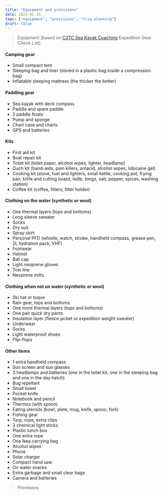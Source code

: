 ```yaml
---
title: "Equipment and provisions"
date: 2023-01-15
tags: ["equipment", "provisions", "trip planning"]
draft: false
---
```


> Equipment (based on [C2TC Sea Kayak Coaching](https://committed2thecore.com/) Expedition Gear Check List)

#### Camping gear

-   Small compact tent
-   Sleeping bag and liner (stored in a plastic bag inside a compression bag)
-   Inflatable sleeping mattress (the thicker the better)

#### Paddling gear

-   Sea kayak with deck compass
-   Paddle and spare paddle
-   2 paddle floats
-   Pump and sponge
-   Chart case and charts
-   GPS and batteries

#### Kits

-   First aid kit
-   Boat repair kit
-   Toilet kit (toilet paper, alcohol wipes, lighter, headlamp)
-   Ouch kit (band-aids, pain killers, antacid, alcohol wipes, lidocaine gel)
-   Cooking kit (stove, fuel and lighters, small kettle, cooking pot, frying pan, knife and cutting board, ladle, tongs, salt, pepper, spices, washing station)
-   Coffee kit (coffee, filters, filter holder)

#### Clothing on the water (synthetic or wool)

-   One thermal layers (tops and bottoms)
-   Long sleeve sweater
-   Socks
-   Dry suit
-   Spray skirt
-   Personal PFD (whistle, watch, strobe, handheld compass, grease pen, 2L hydration pack, VHF)
-   Footwear
-   Helmet
-   Ball cap
-   Light neoprene gloves
-   Tow line
-   Neoprene mitts

#### Clothing when not on water (synthetic or wool)

-   Ski hat or toque
-   Rain gear, tops and bottoms
-   One more thermal layers (tops and bottoms)
-   One pair quick dry pants
-   Insulation layer (fleece jacket or expedition weight sweater)
-   Underwear
-   Socks
-   Light waterproof shoes
-   Flip-flops

#### Other items

-   1 extra handheld compass
-   Sun screen and sun glasses
-   3 headlamps and batteries (one in the toilet kit, one in the sleeping bag and one in the day hatch)
-   Bug repellant
-   Small towel
-   Pocket knife
-   Notebook and pencil
-   Thermos (with spoon)
-   Eating utensils (bowl, plate, mug, knife, spoon, fork)
-   Fishing gear
-   Tarp, rope, extra clips
-   3 chemical light sticks
-   Plastic lunch box
-   One extra rope
-   One Ikea carrying bag
-   Alcohol wipes
-   Phone
-   Solar charger
-   Compact hand saw
-   On water snacks
-   Extra garbage and small clear bags
-   Camera and batteries

> Provisions
